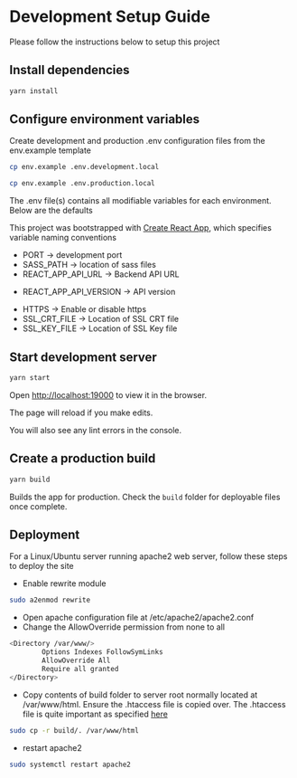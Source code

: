# Development Setup Guide

Please follow the instructions below to setup this project

## Install dependencies

```bash
yarn install
```

## Configure environment variables

Create development and production .env configuration files from the env.example template

```bash
cp env.example .env.development.local

cp env.example .env.production.local

```

The .env file(s) contains all modifiable variables for each environment. Below are the defaults

This project was bootstrapped with [Create React App](https://github.com/facebook/create-react-app), which specifies variable naming conventions

- PORT -> development port
- SASS_PATH -> location of sass files
- REACT_APP_API_URL -> Backend API URL
* REACT_APP_API_VERSION -> API version
- HTTPS -> Enable or disable https
- SSL_CRT_FILE -> Location of SSL CRT file
- SSL_KEY_FILE -> Location of SSL Key file

## Start development server

```bash
yarn start
```

Open [http://localhost:19000](http://localhost:19000) to view it in the browser.

The page will reload if you make edits.

You will also see any lint errors in the console.

## Create a production build

```bash
yarn build
```

Builds the app for production. Check the `build` folder for deployable files once complete.

## Deployment

For a Linux/Ubuntu server running apache2 web server, follow these steps to deploy the site

- Enable rewrite module

```bash
sudo a2enmod rewrite
```

- Open apache configuration file at /etc/apache2/apache2.conf
- Change the AllowOverride permission from none to all

```bash
<Directory /var/www/>
        Options Indexes FollowSymLinks
        AllowOverride All
        Require all granted
</Directory>
```

- Copy contents of build folder to server root normally located at /var/www/html. Ensure the .htaccess file is copied over. The .htaccess file is quite important as specified [here](https://create-react-app.dev/docs/deployment/#static-server)

```bash
sudo cp -r build/. /var/www/html
```

- restart apache2

```bash
sudo systemctl restart apache2
```
